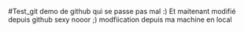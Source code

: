 #Test_git
demo de github qui se passe pas mal :)
Et maitenant modifié depuis github sexy nooor ;)
modfiication depuis ma machine en local
